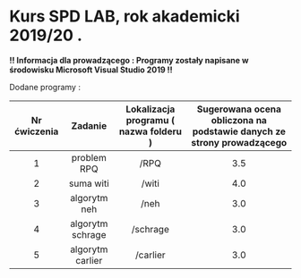 # Kurs SPD LAB, rok akademicki 2019/20 .

**!! Informacja dla prowadzącego : Programy zostały napisane w środowisku Microsoft Visual Studio 2019 !!**

Dodane programy :

|  Nr ćwiczenia  | Zadanie  | Lokalizacja programu ( nazwa folderu ) | Sugerowana ocena obliczona na podstawie danych ze strony prowadzącego |
| :------------: | :------------: | :------------: | :------------: |
| 1 | problem RPQ | /RPQ | 3.5 |
| 2 | suma witi | /witi | 4.0 |
| 3 | algorytm neh | /neh | 3.0 |
| 4 | algorytm schrage | /schrage | 3.0 |
| 5 | algorytm carlier | /carlier | 3.0 |